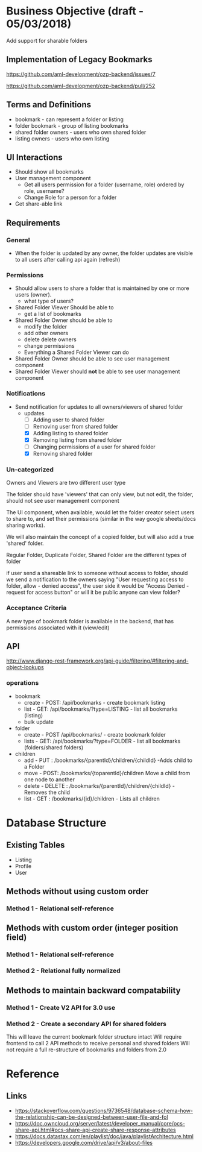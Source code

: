 # Business Objective (draft - 05/03/2018)
Add support for sharable folders

## Implementation of Legacy Bookmarks
https://github.com/aml-development/ozp-backend/issues/7

https://github.com/aml-development/ozp-backend/pull/252


## Terms and Definitions
* bookmark - can represent a folder or listing
* folder bookmark - group of listing bookmarks
* shared folder owners - users who own shared folder
* listing owners - users who own listing

## UI Interactions
* Should show all bookmarks
* User management component
    * Get all users permission for a folder (username, role) ordered by role, username?
    * Change Role for a person for a folder
* Get share-able link

## Requirements

### General
* When the folder is updated by any owner, the folder updates are visible to all users after calling api again (refresh)

### Permissions
* Should allow users to share a folder that is maintained by one or more users (owner).
    * what type of users?
* Shared Folder Viewer Should be able to
    * get a list of bookmarks
* Shared Folder Owner should be able to
    * modify the folder
    * add other owners
    * delete delete owners
    * change permissions
    * Everything a Shared Folder Viewer can do
* Shared Folder Owner should be able to see user management component
* Shared Folder Viewer should **not** be able to see user management component

### Notifications
* Send notification for updates to all owners/viewers of shared folder
    * updates
        * [ ] Adding user to shared folder
        * [ ] Removing user from shared folder
        * [x] Adding listing to shared folder
        * [x] Removing listing from shared folder
        * [ ] Changing permissions of a user for shared folder
        * [x] Removing shared folder

### Un-categorized
Owners and Viewers are two different user type

The folder should have 'viewers' that can only view, but not edit, the folder, should not see user management component

The UI component, when available, would let the folder creator select users to share to, and set their permissions (similar in the way google sheets/docs sharing works).

We will also maintain the concept of a copied folder, but will also add a true 'shared' folder.

Regular Folder, Duplicate Folder, Shared Folder  are the different types of folder

if user send a shareable link to someone without access to folder,
should we send a notification to the owners saying
"User requesting access to folder,  allow - denied access",
the user side it would be "Access Denied - request for access button"
or will it be public anyone can view folder?

### Acceptance Criteria
A new type of bookmark folder is available in the backend, that has permissions associated with it (view/edit)

## API

http://www.django-rest-framework.org/api-guide/filtering/#filtering-and-object-lookups

### operations
* bookmark
    * create - POST: /api/bookmarks - create bookmark listing
    * list - GET: /api/bookmarks/?type=LISTING - list all bookmarks (listing)
    * bulk update
* folder
    * create - POST /api/bookmarks/ - create bookmark folder
    * lists  - GET: /api/bookmarks/?type=FOLDER - list all bookmarks (folders/shared folders)
* children
    * add - PUT : /bookmarks/{parentId}/children/{childId} -Adds child to a Folder
    * move - POST: /bookmarks/{toparentId}/children	Move a child from one node to another
    * delete - DELETE : /bookmarks/{parentId}/children/{childId} - Removes the child
    * list - GET : /bookmarks/{id}/children - Lists all children

# Database Structure

## Existing Tables
* Listing
* Profile
* User

## Methods without using custom order
### Method 1 - Relational self-reference

## Methods with custom order (integer position field)
### Method 1 - Relational self-reference

### Method 2 - Relational fully normalized

## Methods to maintain backward compatability
### Method 1 - Create V2 API for 3.0 use 

### Method 2 - Create a secondary API for shared folders
This will leave the current bookmark folder structure intact
Will require frontend to call 2 API methods to receive personal and shared folders
Will not require a full re-structure of bookmarks and folders from 2.0


# Reference

## Links
* https://stackoverflow.com/questions/9736548/database-schema-how-the-relationship-can-be-designed-between-user-file-and-fol
* https://doc.owncloud.org/server/latest/developer_manual/core/ocs-share-api.html#ocs-share-api-create-share-response-attributes
* https://docs.datastax.com/en/playlist/doc/java/playlistArchitecture.html
* https://developers.google.com/drive/api/v3/about-files

